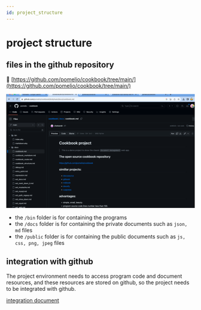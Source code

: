 ```yaml
---
id: project_structure
---
```

# project structure

## files in the github repository
📄 [https://github.com/pomelio/cookbook/tree/main/](https://github.com/pomelio/cookbook/tree/main/)

![project files](/public/images/cookbook_files.png)

- the `/bin` folder is for containing the programs
- the `/docs` folder is for containing the private documents such as `json, md` files
- the `/public` folder is for containing the public documents such as `js, css, png, jpeg` files


## integration with github
The project environment needs to access program code and document resources, and these resources are stored on github, so the project needs to be integrated with github.


[integration document](https://cookbook.chatsarah.com/docs/github_integration.md)
